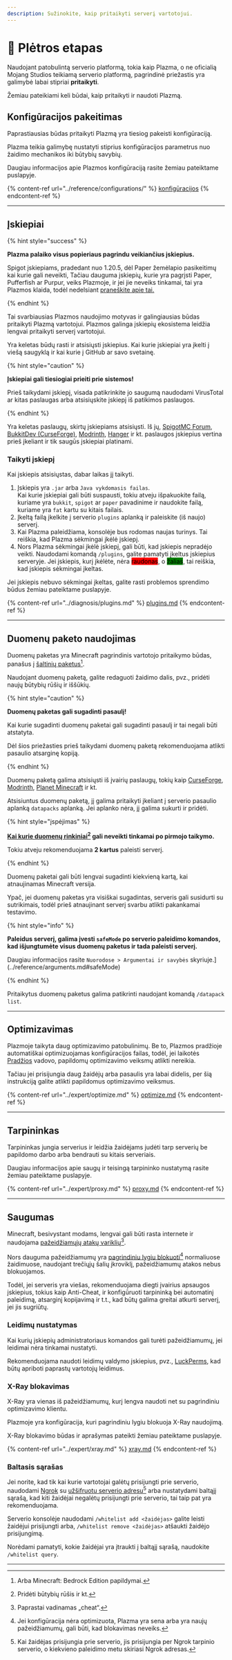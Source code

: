 ```yaml
---
description: Sužinokite, kaip pritaikyti serverį vartotojui.
---
```


# 📶 Plėtros etapas

Naudojant patobulintą serverio platformą, tokia kaip Plazma, o ne oficialią Mojang Studios teikiamą serverio platformą, pagrindinė priežastis yra galimybė labai stipriai **pritaikyti**.

Žemiau pateikiami keli būdai, kaip pritaikyti ir naudoti Plazmą.

## Konfigūracijos pakeitimas <a href="#id-1" id="id-1"></a>

Paprastiausias būdas pritaikyti Plazmą yra tiesiog pakeisti konfigūraciją.

Plazma teikia galimybę nustatyti stiprius konfigūracijos parametrus nuo žaidimo mechanikos iki būtybių savybių.

Daugiau informacijos apie Plazmos konfigūraciją rasite žemiau pateiktame puslapyje.

{% content-ref url="../reference/configurations/" %}
[konfigūracijos](../reference/configurations/)
{% endcontent-ref %}

***

## Įskiepiai <a href="#id-2" id="id-2"></a>

{% hint style="success" %}

**Plazma palaiko visus popieriaus pagrindu veikiančius įskiepius.**

Spigot įskiepiams, pradedant nuo 1.20.5, dėl Paper žemėlapio pasikeitimų kai kurie gali neveikti,
Tačiau dauguma įskiepių, kurie yra pagrįsti Paper, Pufferfish ar Purpur, veiks Plazmoje,
ir jei jie neveiks tinkamai, tai yra Plazmos klaida, todėl nedelsiant [praneškite apie tai.](../diagnosis/plugins.md)

{% endhint %}

Tai svarbiausias Plazmos naudojimo motyvas ir galingiausias būdas pritaikyti Plazmą vartotojui.
Plazmos galinga įskiepių ekosistema leidžia lengvai pritaikyti serverį vartotojui.

Yra keletas būdų rasti ir atsisiųsti įskiepius. Kai kurie įskiepiai
yra įkelti į viešą saugyklą ir kai kurie į GitHub ar savo
svetainę.

{% hint style="caution" %}

**Įskiepiai gali tiesiogiai prieiti prie sistemos!**

Prieš taikydami įskiepį, visada patikrinkite jo saugumą naudodami VirusTotal ar kitas paslaugas arba
atsisiųskite įskiepį iš patikimos paslaugos.

{% endhint %}

Yra keletas paslaugų, skirtų įskiepiams atsisiųsti. Iš jų, [SpigotMC Forum](https://www.spigotmc.org/resources/), [BukkitDev (CurseForge)](https://dev.bukkit.org/bukkit-plugins), [Modrinth](https://modrinth.com/plugins), [Hanger](https://hangar.papermc.io/) ir kt. paslaugos įskiepius vertina prieš įkeliant ir tik saugūs įskiepiai platinami.

### Taikyti įskiepį <a href="#id-2.1" id="id-2.1"></a>

Kai įskiepis atsisiųstas, dabar laikas jį taikyti.

1. Įskiepis yra `.jar` arba `Java vykdomasis failas`.\
   Kai kurie įskiepiai gali būti suspausti, tokiu atveju
   išpakuokite failą, kuriame yra `bukkit`, `spigot` ar `paper` pavadinime ir
   naudokite failą, kuriame yra `fat` kartu su kitais failais.
2. Įkeltą failą įkelkite į serverio `plugins` aplanką ir paleiskite (iš naujo) serverį.
3. Kai Plazma paleidžiama, konsolėje bus rodomas naujas turinys.
   Tai reiškia, kad Plazma sėkmingai įkėlė įskiepį.
4. Nors Plazma sėkmingai įkėlė įskiepį, gali būti, kad įskiepis nepradėjo veikti.
   Naudodami komandą `/plugins`, galite pamatyti įkeltus įskiepius serveryje.
   Jei įskiepis, kurį įkėlėte, nėra <mark style="background-color:red;">raudonas</mark>, o <mark style="background-color:green;">žalias</mark>, tai reiškia, kad įskiepis sėkmingai įkeltas.

Jei įskiepis nebuvo sėkmingai įkeltas, galite rasti problemos sprendimo būdus žemiau pateiktame puslapyje.

{% content-ref url="../diagnosis/plugins.md" %}
[plugins.md](../diagnosis/plugins.md)
{% endcontent-ref %}

***

## Duomenų paketo naudojimas <a href="#id-3" id="id-3"></a>

Duomenų paketas yra Minecraft pagrindinis vartotojo pritaikymo būdas, panašus į
[šaltinių paketus](#user-content-fn-1)[^1].

Naudojant duomenų paketą, galite redaguoti žaidimo dalis, pvz., pridėti naujų būtybių rūšių ir iššūkių.

{% hint style="caution" %}

**Duomenų paketas gali sugadinti pasaulį!**

Kai kurie sugadinti duomenų paketai gali sugadinti pasaulį ir tai negali būti atstatyta.

Dėl šios priežasties prieš taikydami duomenų paketą rekomenduojama atlikti pasaulio atsarginę kopiją.

{% endhint %}

Duomenų paketą galima atsisiųsti iš įvairių paslaugų, tokių kaip [CurseForge](https://www.curseforge.com/minecraft/search?page=1\&pageSize=50\&sortBy=relevancy\&class=data-packs), [Modrinth](https://modrinth.com/datapacks), [Planet Minecraft](https://www.planetminecraft.com/data-packs/) ir kt.

Atsisiuntus duomenų paketą, jį galima pritaikyti įkeliant į serverio pasaulio aplanką `datapacks` aplanką.
Jei aplanko nėra, jį galima sukurti ir pridėti.

{% hint style="įspėjimas" %}

**[Kai kurie duomenų rinkiniai](#user-content-fn-2)[^2] gali neveikti tinkamai po pirmojo taikymo.**

Tokiu atveju rekomenduojama **2 kartus** paleisti serverį.

{% endhint %}

Duomenų paketai gali būti lengvai sugadinti kiekvieną kartą, kai atnaujinamas Minecraft versija.

Ypač, jei duomenų paketas yra visiškai sugadintas, serveris gali susidurti su sutrikimais,
todėl prieš atnaujinant serverį svarbu atlikti pakankamai testavimo.

{% hint style="info" %}

**Paleidus serverį, galima įvesti `safeMode` po serverio paleidimo komandos, kad išjungtumėte visus duomenų paketus ir tada paleisti serverį.**

Daugiau informacijos rasite `Nuorodose > Argumentai ir savybės` skyriuje.](../reference/arguments.md#safeMode)

{% endhint %}

Pritaikytus duomenų paketus galima patikrinti naudojant komandą `/datapack list`.

***

## Optimizavimas <a href="#id-4" id="id-4"></a>

Plazmoje taikyta daug optimizavimo patobulinimų. Be to, Plazmos pradžioje automatiškai optimizuojamas konfigūracijos failas, todėl, jei laikotės [Pradžios](./README.md) vadovo, papildomų optimizavimo veiksmų atlikti nereikia.

Tačiau jei prisijungia daug žaidėjų arba pasaulis yra labai didelis,
per šią instrukciją galite atlikti papildomus optimizavimo veiksmus.

{% content-ref url="../expert/optimize.md" %}
[optimize.md](../expert/optimize.md)
{% endcontent-ref %}

***

## Tarpininkas <a href="#id-5" id="id-5"></a>

Tarpininkas jungia serverius ir leidžia žaidėjams judėti tarp serverių be papildomo darbo arba bendrauti su kitais serveriais.

Daugiau informacijos apie saugų ir teisingą tarpininko nustatymą rasite žemiau pateiktame puslapyje.

{% content-ref url="../expert/proxy.md" %}
[proxy.md](../expert/proxy.md)
{% endcontent-ref %}

***

## Saugumas <a href="#id-5" id="id-5"></a>

Minecraft, besivystant modams, lengvai gali būti rasta internete ir naudojama [pažeidžiamųjų atakų variklių](#user-content-fn-3)[^3].

Nors dauguma pažeidžiamumų yra [pagrindiniu lygiu blokuoti](#user-content-fn-4)[^4] normaliuose žaidimuose,
naudojant trečiųjų šalių įkroviklį, pažeidžiamumų atakos nebus blokuojamos.

Todėl, jei serveris yra viešas, rekomenduojama diegti įvairius apsaugos įskiepius, tokius kaip Anti-Cheat, ir
konfigūruoti tarpininką bei automatinį paleidimą, atsarginį kopijavimą ir t.t., kad būtų galima greitai atkurti serverį, jei jis sugriūtų.

### Leidimų nustatymas <a href="#id-5.1" id="id-5.1"></a>

Kai kurių įskiepių administratoriaus komandos gali turėti pažeidžiamumų, jei leidimai nėra tinkamai nustatyti.

Rekomenduojama naudoti leidimų valdymo įskiepius, pvz., [LuckPerms](https://luckperms.net/),
kad būtų apriboti paprastų vartotojų leidimus.

### X-Ray blokavimas <a href="#id-5.2" id="id-5.2"></a>

X-Ray yra vienas iš pažeidžiamumų, kurį lengva naudoti net su pagrindiniu optimizavimo klientu.

Plazmoje yra konfigūracija, kuri pagrindiniu lygiu blokuoja X-Ray naudojimą.

X-Ray blokavimo būdas ir aprašymas pateikti žemiau pateiktame puslapyje.

{% content-ref url="../expert/xray.md" %}
[xray.md](../expert/xray.md)
{% endcontent-ref %}

### Baltasis sąrašas <a href="#id-5.3" id="id-5.3"></a>

Jei norite, kad tik kai kurie vartotojai galėtų prisijungti prie serverio,
naudodami [Ngrok](./README.md#id-6.2) su [užšifruotu serverio adresu](#user-content-fn-5)[^5] arba
nustatydami baltąjį sąrašą, kad kiti žaidėjai negalėtų prisijungti prie serverio, tai taip pat yra rekomenduojama.

Serverio konsolėje naudodami `/whitelist add <žaidėjas>` galite leisti žaidėjui prisijungti arba,
`/whitelist remove <žaidėjas>` atšaukti žaidėjo prisijungimą.

Norėdami pamatyti, kokie žaidėjai yra įtraukti į baltąjį sąrašą, naudokite `/whitelist query`.

***

[^1]: Arba Minecraft: Bedrock Edition papildymai.

[^2]: Pridėti būtybių rūšis ir kt.

[^3]: Paprastai vadinamas „cheat“.

[^4]: Jei konfigūracija nėra optimizuota, Plazma yra sena arba yra naujų pažeidžiamumų, gali būti, kad blokavimas neveiks.

[^5]: Kai žaidėjas prisijungia prie serverio, jis prisijungia per Ngrok tarpinio serverio, o kiekvieno paleidimo metu skiriasi Ngrok adresas.
